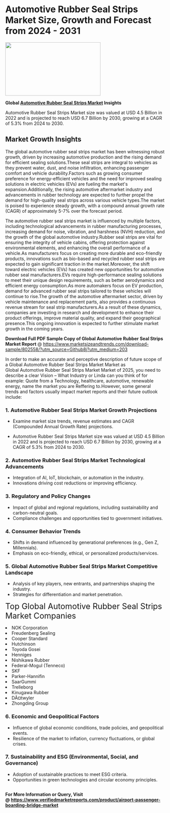 <H1>Automotive Rubber Seal Strips Market Size, Growth and Forecast from 2024 - 2031</H1><img class="aligncenter size-medium wp-image-584254" src="https://thirdeyenews.in/wp-content/uploads/2024/09/Global-Market-Research-300x168.jpeg" alt="" width="300" height="168" /><p><strong>Global&nbsp;<a href="https://www.marketsizeandtrends.com/download-sample/802558/?utm_source=Github8j?utm_medium=203">Automotive Rubber Seal Strips Market</a> Insights</strong></p><p>Automotive Rubber Seal Strips Market size was valued at USD 4.5 Billion in 2022 and is projected to reach USD 6.7 Billion by 2030, growing at a CAGR of 5.3% from 2024 to 2030.</p><p><h2>Market Growth Insights</h2> <p>The global automotive rubber seal strips market has been witnessing robust growth, driven by increasing automotive production and the rising demand for efficient sealing solutions.These seal strips are integral to vehicles as they prevent water, dust, and noise infiltration, enhancing passenger comfort and vehicle durability.Factors such as growing consumer preference for energy-efficient vehicles and the need for improved sealing solutions in electric vehicles (EVs) are fueling the market's expansion.Additionally, the rising automotive aftermarket industry and advancements in rubber technology are expected to further propel the demand for high-quality seal strips across various vehicle types.The market is poised to experience steady growth, with a compound annual growth rate (CAGR) of approximately 5-7% over the forecast period.</p> <p>The automotive rubber seal strips market is influenced by multiple factors, including technological advancements in rubber manufacturing processes, increasing demand for noise, vibration, and harshness (NVH) reduction, and the growth of the global automotive industry.Rubber seal strips are vital for ensuring the integrity of vehicle cabins, offering protection against environmental elements, and enhancing the overall performance of a vehicle.As manufacturers focus on creating more durable and eco-friendly products, innovations such as bio-based and recycled rubber seal strips are expected to gain significant traction in the market.Moreover, the shift toward electric vehicles (EVs) has created new opportunities for automotive rubber seal manufacturers.EVs require high-performance sealing solutions to meet their unique design requirements, such as better aerodynamics and efficient energy consumption.As more automakers focus on EV production, demand for advanced rubber seal strips tailored to these vehicles will continue to rise.The growth of the automotive aftermarket sector, driven by vehicle maintenance and replacement parts, also provides a continuous revenue stream for seal strip manufacturers.As a result of these dynamics, companies are investing in research and development to enhance their product offerings, improve material quality, and expand their geographical presence.This ongoing innovation is expected to further stimulate market growth in the coming years.</p><p><span class=""><strong>Download Full PDF Sample Copy of Global Automotive Rubber Seal Strips Market Report</strong> @ <a href="https://www.marketsizeandtrends.com/download-sample/802558/?utm_source=Github8j?utm_medium=203" target="_blank">https://www.marketsizeandtrends.com/download-sample/802558/?utm_source=Github8j?utm_medium=203</a></span></p><p>In order to make an accurate and perceptive description of future scope of a Global&nbsp;Automotive Rubber Seal Strips Market Market as Global&nbsp;Automotive Rubber Seal Strips Market Market of 2025, you need to describe a clear Vision &ndash; What Industry or Linda can you think of for example: Quote from a Technology, healthcare, automotive, renewable energy, name the market you are Reffering to.However, some general trends and factors usually impact market reports and their future outlook include:</p><h3>1.&nbsp;<strong>Automotive Rubber Seal Strips Market Growth Projections</strong></h3><ul><li>Examine market size trends, revenue estimates and CAGR (Compounded Annual Growth Rate) projections.</li><li><p>Automotive Rubber Seal Strips Market size was valued at USD 4.5 Billion in 2022 and is projected to reach USD 6.7 Billion by 2030, growing at a CAGR of 5.3% from 2024 to 2030.</p></li></ul><h3>2.&nbsp;<strong>Automotive Rubber Seal Strips Market Technological Advancements</strong></h3><ul><li>Integration of AI, IoT, blockchain, or automation in the industry.</li><li>Innovations driving cost reductions or improving efficiency.</li></ul><h3>3.&nbsp;<strong>Regulatory and Policy Changes</strong></h3><ul><li>Impact of global and regional regulations, including sustainability and carbon-neutral goals.</li><li>Compliance challenges and opportunities tied to government initiatives.</li></ul><h3>4.&nbsp;<strong>Consumer Behavior Trends</strong></h3><ul><li>Shifts in demand influenced by generational preferences (e.g., Gen Z, Millennials).</li><li>Emphasis on eco-friendly, ethical, or personalized products/services.</li></ul><h3>5.&nbsp;<strong>Global Automotive Rubber Seal Strips Market Competitive Landscape</strong></h3><ul><li>Analysis of key players, new entrants, and partnerships shaping the industry.</li><li>Strategies for differentiation and market penetration.</li></ul><p data-pm-slice="1 1 []"><span style="color: inherit; font-family: inherit; font-size: 25px;">Top Global Automotive Rubber Seal Strips Market Companies</span></p><div class="" data-test-id=""><p><li>NOK Corporation</li><li> Freudenberg Sealing</li><li> Cooper Standard</li><li> Hutchinson</li><li> Toyoda Gosei</li><li> Henniges</li><li> Nishikawa Rubber</li><li> Federal-Mogul (Tenneco)</li><li> SKF</li><li> Parker-Hannifin</li><li> SaarGummi</li><li> Trelleborg</li><li> Kinugawa Rubber</li><li> DÃ¤twyler</li><li> Zhongding Group</li></p></div><h3>6.&nbsp;<strong>Economic and Geopolitical Factors</strong></h3><ul><li>Influence of global economic conditions, trade policies, and geopolitical events.</li><li>Resilience of the market to inflation, currency fluctuations, or global crises.</li></ul><h3>7.&nbsp;<strong>Sustainability and ESG (Environmental, Social, and Governance)</strong></h3><ul><li>Adoption of sustainable practices to meet ESG criteria.</li><li>Opportunities in green technologies and circular economy principles.</li></ul><h2><strong style="font-size: 14px;">For More Information or Query, Visit @&nbsp;</strong><a style="background-color: #ffffff; font-size: 14px;" href="https://www.marketsizeandtrends.com/report/automotive-rubber-seal-strips-market/" target="_blank">https://www.verifiedmarketreports.com/product/airport-passenger-boarding-bridge-market</a></h2>